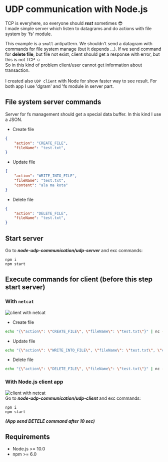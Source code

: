 # UDP communication with Node.js

TCP is everyhere, so everyone should ***rest*** sometimes 😎 <br/>
I made simple server which listen to datagrams and do actions with file system by 'fs' module.

This example is a `small` antipattern. We shouldn't send a datagram with commands for file system manage (but it depends ...). If we send command for **delete file**, but file not exist, client should get a response with error, but this is not TCP ☺️<br/>So in this kind of problem client/user cannot get information about transaction.
<br/><br/>
I created also `UDP client` with Node for show faster way to see result.
For both app I use 'dgram' and 'fs module in server part.

## File system server commands
Server for fs management should get a special data buffer. In this kind I use a JSON.

- Create file
```json
{
    "action": "CREATE_FILE",
    "fileName": "test.txt",
}
```

- Update file
```json
{
    "action": "WRITE_INTO_FILE",
    "fileName": "test.txt",
    "content": "ala ma kota"
}
```

- Delete file
```json
{
    "action": "DELETE_FILE",
    "fileName": "test.txt",
}
```
## Start server

Go to ***node-udp-communication/udp-server*** and exc commands:
```
npm i
npm start
```


## Execute commands for client (before this step start server)

### With `netcat`
![client with netcat](./assets/netcatClient.gif)
<br/>
- Create file
```bash
echo "{\"action\": \"CREATE_FILE\", \"fileName\": \"test.txt\"}" | nc -w1 -u 127.0.0.1 8080
```

- Update file
```bash
echo "{\"action\": \"WRITE_INTO_FILE\", \"fileName\": \"test.txt\", \"content\": \"ala ma kota\"}" | nc -w1 -u 127.0.0.1 8080
```

- Delete file
```bash
echo "{\"action\": \"DELETE_FILE\", \"fileName\": \"test.txt\"}" | nc -w1 -u 127.0.0.1 8080
```


### With Node.js client app
![client with netcat](./assets/nodeClient.gif)
<br/>
Go to ***node-udp-communication/udp-client*** and exc commands:
```
npm i
npm start
```
***(App send DETELE command after 10 sec)***


## Requirements
- Node.js >= 10.0
- npm >= 6.0
